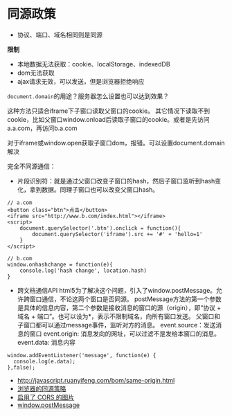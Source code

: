 # 同源政策

- 协议、端口、域名相同则是同源

**限制**
- 本地数据无法获取：cookie、localStorage、indexedDB
- dom无法获取
- ajax请求无效，可以发送，但是浏览器拒绝响应


`document.domain`的用途？服务器怎么设置也可以达到效果？

这种方法只适合iframe下子窗口读取父窗口的cookie。
其它情况下读取不到cookie，比如父窗口window.onload后读取子窗口的cookie。或者是先访问a.a.com，再访问b.a.com

对于iframe或window.open获取子窗口dom，报错。可以设置document.domain解决

完全不同源通信：
- 片段识别符：就是通过父窗口改变子窗口的hash，然后子窗口监听到hash变化，拿到数据。同理子窗口也可以改变父窗口hash。
```
// a.com
<button class="btn">点击</button>
<iframe src="http://www.b.com/index.html"></iframe>
<script>
    document.querySelector('.btn').onclick = function(){
        document.querySelector('iframe').src += '#' + 'hello=1'
    }
</script>

// b.com
window.onhashchange = function(e){
	console.log('hash change', location.hash)
}
```
- 跨文档通信API
html5为了解决这个问题，引入了window.postMessage。允许跨窗口通信，不论这两个窗口是否同源。
postMessage方法的第一个参数是具体的信息内容，第二个参数是接收消息的窗口的源（origin），即“协议 + 域名 + 端口”。也可以设为*，表示不限制域名，向所有窗口发送。
父窗口和子窗口都可以通过message事件，监听对方的消息。
event.source：发送消息的窗口
event.origin: 消息发向的网址，可以过滤不是发给本窗口的消息。
event.data: 消息内容
```
window.addEventListener('message', function(e) {
  console.log(e.data);
},false);
```

- http://javascript.ruanyifeng.com/bom/same-origin.html
- [浏览器的同源策略](https://developer.mozilla.org/zh-CN/docs/Web/Security/Same-origin_policy)
- [启用了 CORS 的图片](https://developer.mozilla.org/zh-CN/docs/Web/HTML/CORS_enabled_image)
- [window.postMessage](https://developer.mozilla.org/zh-CN/docs/Web/API/Window/postMessage)